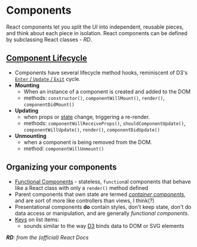 # Components

React components let you split the UI into independent, reusable pieces, and think about each piece in isolation. React components can be defined by subclassing React classes - _RD_.

## [Component Lifecycle](https://facebook.github.io/react/docs/react-component.html#the-component-lifecycle)
  - Components have several lifecycle method hooks, reminiscent of D3's [`Enter` / `Update` / `Exit`](https://medium.com/@c_behrens/enter-update-exit-6cafc6014c36) cycle.
  - **Mounting**
    - When an instance of a component is created and added to the DOM
    - methods: `constructor()`, `componentWillMount()`, `render()`, `componentDidMount()`
  - **Updating**
    - when props or [state](/docs/State.md) change, triggering a re-render.
    - methods: `componentWillReceiveProps()`, `shouldComponentUpdate()`, `componentWillUpdate()`, `render()`, `componentDidUpdate()`
  - **Unmounting**
    - when a component is being removed from the DOM.
    - method: `componentWillUnmount()`

## Organizing your components

- [Functional Components](https://facebook.github.io/react/blog/2015/10/07/react-v0.14.html#stateless-functional-components) - stateless, `function`al components that behave like a React class with only a `render()` method defined
- Parent components that own state are termed [_container components_](https://medium.com/@dan_abramov/smart-and-dumb-components-7ca2f9a7c7d0), and are sort of more like controllers than views, I think(?)
- Presentational components **do** contain styles, don't keep state, don't do data access or manipulation, and are generally _functional components_.
- [Keys](https://facebook.github.io/react/tutorial/tutorial.html#keys) on list items:
  - sounds similar to the way [D3](https://d3js.org/) binds data to DOM or SVG elements

_**RD**: from the (official) React Docs_

